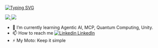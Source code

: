 [![Typing SVG](https://readme-typing-svg.demolab.com?font=Fira+Code&pause=1000&multiline=true&random=false&width=500&lines=Dor+Ben+Dov;T-PDM+%7C+AI+%7C+Hands-On+Design+%26+Code)](https://git.io/typing-svg)

<a href="https://github.com/doribd">
    <img src="https://github-stats-alpha.vercel.app/api?username=doribd&cc=22272e&tc=37BCF6&ic=fff&bc=0000">
</a>
<a href="https://github.com/doribd">
    <img src="https://github-readme-stats.vercel.app/api/top-langs/?username=doribd&layout=compact&show_icons=false&theme=buefy">
</a>


- 🔭 I’m currently learning Agentic AI, MCP, Quantum Computing, Unity.
- 📫 How to reach me [![Linkedin](https://i.sstatic.net/gVE0j.png) LinkedIn](https://www.linkedin.com/in/dorbendov)
- ⚡ My Moto: Keep it simple

